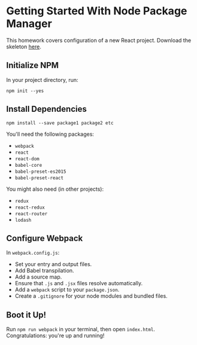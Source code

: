 # Getting Started With Node Package Manager

This homework covers configuration of a new React project. Download the skeleton [here][skeleton].

## Initialize NPM

In your project directory, run: 

```
npm init --yes
```

## Install Dependencies

```
npm install --save package1 package2 etc
```

You'll need the following packages: 

- `webpack`
- `react`
- `react-dom`
- `babel-core`
- `babel-preset-es2015`
- `babel-preset-react`

You might also need (in other projects): 

- `redux`
- `react-redux`
- `react-router`
- `lodash`

## Configure Webpack

In `webpack.config.js`:

- Set your entry and output files.
- Add Babel transpilation.
- Add a source map.
- Ensure that `.js` and `.jsx` files resolve automatically.
- Add a `webpack` script to your `package.json`.
-	Create a `.gitignore` for your node modules and bundled files.

## Boot it Up!

Run `npm run webpack` in your terminal, then open `index.html`. Congratulations:
you're up and running!

[skeleton]: skeleton.zip?raw=true
